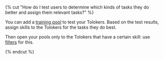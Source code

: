 {% cut "How do I test users to determine which kinds of tasks they do better and assign them relevant tasks?" %}

You can add a [training pool](../../../../guide/concepts/train.md) to test your Tolokers. Based on the test results, assign skills to the Tolokers for the tasks they do best.

Then open your pools only to the Tolokers that have a certain skill: use [filters](../../../../guide/concepts/filters.md) for this.

{% endcut %}
